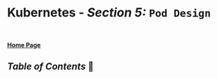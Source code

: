 # **Kubernetes** - ***Section 5:*** `Pod Design`

<br />

[**Home Page**](https://github.com/aguerrero232/kubernetes-zero-to-pro)    

## ***Table of Contents*** 📜
